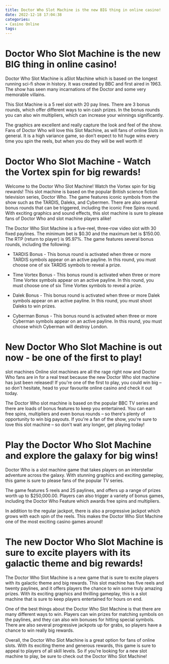 ```yaml
---
title: Doctor Who Slot Machine is the new BIG thing in online casino!
date: 2022-12-18 17:04:38
categories:
- Casino Online
tags:
---
```



#  Doctor Who Slot Machine is the new BIG thing in online casino!

Doctor Who Slot Machine is aSlot Machine which is based on the longest running sci-fi show in history. It was created by BBC and first aired in 1963. The show has seen many incarnations of the Doctor and some very memorable villains.

This Slot Machine is a 5 reel slot with 20 pay lines. There are 3 bonus rounds, which offer different ways to win cash prizes. In the bonus rounds you can also win multipliers, which can increase your winnings significantly.

The graphics are excellent and really capture the look and feel of the show. Fans of Doctor Who will love this Slot Machine, as will fans of online Slots in general. It is a high variance game, so don’t expect to hit huge wins every time you spin the reels, but when you do they will be well worth it!

#  Doctor Who Slot Machine - Watch the Vortex spin for big rewards!

Welcome to the Doctor Who Slot Machine! Watch the Vortex spin for big rewards! This slot machine is based on the popular British science fiction television series, Doctor Who. The game features iconic symbols from the show such as the TARDIS, Daleks, and Cybermen. There are also several bonus rounds that can be triggered, including the iconic Free Spins round. With exciting graphics and sound effects, this slot machine is sure to please fans of Doctor Who and slot machine players alike!

The Doctor Who Slot Machine is a five-reel, three-row video slot with 30 fixed paylines. The minimum bet is $0.30 and the maximum bet is $150.00. The RTP (return to player) is 95.97%. The game features several bonus rounds, including the following:

* TARDIS Bonus - This bonus round is activated when three or more TARDIS symbols appear on an active payline. In this round, you must choose one of six TARDIS symbols to reveal a prize.

* Time Vortex Bonus - This bonus round is activated when three or more Time Vortex symbols appear on an active payline. In this round, you must choose one of six Time Vortex symbols to reveal a prize.

* Dalek Bonus - This bonus round is activated when three or more Dalek symbols appear on an active payline. In this round, you must shoot Daleks to win prizes.

* Cyberman Bonus - This bonus round is activated when three or more Cyberman symbols appear on an active payline. In this round, you must choose which Cyberman will destroy London.

#  New Doctor Who Slot Machine is out now - be one of the first to play!

slot machines
Online slot machines are all the rage right now and Doctor Who fans are in for a real treat because the new Doctor Who slot machine has just been released! If you're one of the first to play, you could win big – so don't hesitate, head to your favourite online casino and check it out today.

The Doctor Who slot machine is based on the popular BBC TV series and there are loads of bonus features to keep you entertained. You can earn free spins, multipliers and even bonus rounds – so there's plenty of opportunity to win big payouts. If you're a fan of the show, you're sure to love this slot machine – so don't wait any longer, get playing today!

#  Play the Doctor Who Slot Machine and explore the galaxy for big wins!

Doctor Who is a slot machine game that takes players on an interstellar adventure across the galaxy. With stunning graphics and exciting gameplay, this game is sure to please fans of the popular TV series.

The game features 5 reels and 25 paylines, and offers up a range of prizes worth up to $250,000.00. Players can also trigger a variety of bonus games, including the Doctor Who Feature which awards free spins and multipliers.

In addition to the regular jackpot, there is also a progressive jackpot which grows with each spin of the reels. This makes the Doctor Who Slot Machine one of the most exciting casino games around!

#  The new Doctor Who Slot Machine is sure to excite players with its galactic theme and big rewards!

The Doctor Who Slot Machine is a new game that is sure to excite players with its galactic theme and big rewards. This slot machine has five reels and twenty paylines, and it offers players the chance to win some truly amazing prizes. With its exciting graphics and thrilling gameplay, this is a slot machine that is sure to keep players entertained for hours on end.

One of the best things about the Doctor Who Slot Machine is that there are many different ways to win. Players can win prizes for matching symbols on the paylines, and they can also win bonuses for hitting special symbols. There are also several progressive jackpots up for grabs, so players have a chance to win really big rewards.

Overall, the Doctor Who Slot Machine is a great option for fans of online slots. With its exciting theme and generous rewards, this game is sure to appeal to players of all skill levels. So if you're looking for a new slot machine to play, be sure to check out the Doctor Who Slot Machine!